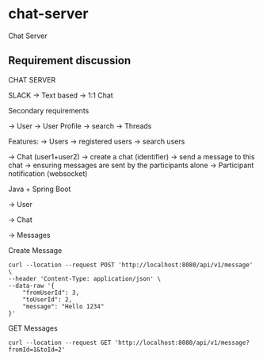 # chat-server
Chat Server


## Requirement discussion





CHAT SERVER

SLACK
 -> Text based
 -> 1:1 Chat


Secondary requirements

 -> User
     -> User Profile
     -> search
 -> Threads




Features:
 -> Users 
     -> registered users
     -> search users
    
 -> Chat  (user1+user2)
     -> create a chat (identifier)
     -> send a message to this chat
     		-> ensuring messages are sent by the participants alone
     -> Participant notification (websocket)

Java + Spring Boot



-> User

-> Chat

-> Messages


Create Message

```
curl --location --request POST 'http://localhost:8080/api/v1/message' \
--header 'Content-Type: application/json' \
--data-raw '{
    "fromUserId": 3,
    "toUserId": 2,
    "message": "Hello 1234"
}'

```



GET Messages

```
curl --location --request GET 'http://localhost:8080/api/v1/message?fromId=1&toId=2'
```
